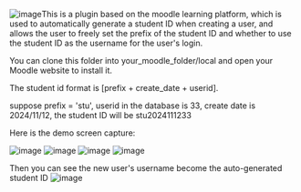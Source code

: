 ![image](https://github.com/user-attachments/assets/a550ba33-46e4-4e63-8566-a8c6925a84c4)This is a plugin based on the moodle learning platform, which is used to automatically generate a student ID when creating a user, and allows the user to freely set the prefix of the student ID and whether to use the student ID as the username for the user's login.

You can clone this folder into your_moodle_folder/local and open your Moodle website to install it.

The student id format is [prefix + create_date + userid].

suppose prefix = 'stu', userid in the database is 33, create date is 2024/11/12, the student ID will be stu2024111233

Here is the demo screen capture:

![image](https://github.com/user-attachments/assets/e671c071-ead3-4891-b36b-633255b66aa8)
![image](https://github.com/user-attachments/assets/3fef86a0-992e-423e-9165-aad19506cb9a)
![image](https://github.com/user-attachments/assets/cc71c7da-e679-429e-afa3-ded21e40448c)
![image](https://github.com/user-attachments/assets/413a53ee-712c-4642-ba12-ecc8d0782665)


Then you can see the new user's username become the auto-generated student ID
![image](https://github.com/user-attachments/assets/31798e45-f5cc-4b70-ab9a-ed4d28d6802a)
